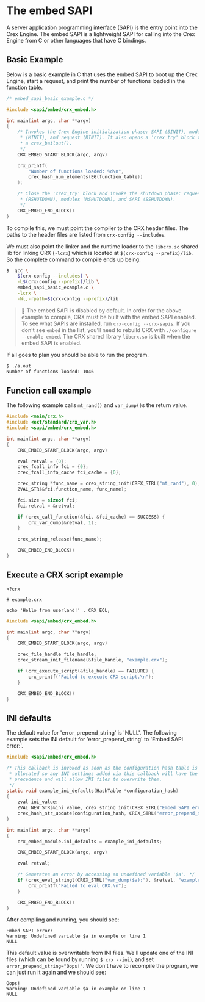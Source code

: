 # The embed SAPI

A server application programming interface (SAPI) is the entry point into the Crex Engine. The embed SAPI is a lightweight SAPI for calling into the Crex Engine from C or other languages that have C bindings.

## Basic Example

Below is a basic example in C that uses the embed SAPI to boot up the Crex Engine, start a request, and print the number of functions loaded in the function table.

```c
/* embed_sapi_basic_example.c */

#include <sapi/embed/crx_embed.h>

int main(int argc, char **argv)
{
	/* Invokes the Crex Engine initialization phase: SAPI (SINIT), modules
	 * (MINIT), and request (RINIT). It also opens a 'crex_try' block to catch
	 * a crex_bailout().
	 */
	CRX_EMBED_START_BLOCK(argc, argv)

	crx_printf(
		"Number of functions loaded: %d\n",
		crex_hash_num_elements(EG(function_table))
	);

	/* Close the 'crex_try' block and invoke the shutdown phase: request
	 * (RSHUTDOWN), modules (MSHUTDOWN), and SAPI (SSHUTDOWN).
	 */
	CRX_EMBED_END_BLOCK()
}
```

To compile this, we must point the compiler to the CRX header files. The paths to the header files are listed from `crx-config --includes`.

We must also point the linker and the runtime loader to the `libcrx.so` shared lib for linking CRX (`-lcrx`) which is located at `$(crx-config --prefix)/lib`. So the complete command to compile ends up being:

```bash
$  gcc \
	$(crx-config --includes) \
	-L$(crx-config --prefix)/lib \
	embed_sapi_basic_example.c \
	-lcrx \
	-Wl,-rpath=$(crx-config --prefix)/lib
```

> :memo: The embed SAPI is disabled by default. In order for the above example to compile, CRX must be built with the embed SAPI enabled. To see what SAPIs are installed, run `crx-config --crx-sapis`. If you don't see `embed` in the list, you'll need to rebuild CRX with `./configure --enable-embed`. The CRX shared library `libcrx.so` is built when the embed SAPI is enabled.

If all goes to plan you should be able to run the program.

```bash
$ ./a.out 
Number of functions loaded: 1046
```

## Function call example

The following example calls `mt_rand()` and `var_dump()`s the return value.

```c
#include <main/crx.h>
#include <ext/standard/crx_var.h>
#include <sapi/embed/crx_embed.h>

int main(int argc, char **argv)
{
	CRX_EMBED_START_BLOCK(argc, argv)

	zval retval = {0};
	crex_fcall_info fci = {0};
	crex_fcall_info_cache fci_cache = {0};

	crex_string *func_name = crex_string_init(CREX_STRL("mt_rand"), 0);
	ZVAL_STR(&fci.function_name, func_name);

	fci.size = sizeof fci;
	fci.retval = &retval;

	if (crex_call_function(&fci, &fci_cache) == SUCCESS) {
		crx_var_dump(&retval, 1);
	}

	crex_string_release(func_name);

	CRX_EMBED_END_BLOCK()
}
```

## Execute a CRX script example

```crx
<?crx

# example.crx

echo 'Hello from userland!' . CRX_EOL;
```

```c
#include <sapi/embed/crx_embed.h>

int main(int argc, char **argv)
{
	CRX_EMBED_START_BLOCK(argc, argv)

	crex_file_handle file_handle;
	crex_stream_init_filename(&file_handle, "example.crx");

	if (crx_execute_script(&file_handle) == FAILURE) {
		crx_printf("Failed to execute CRX script.\n");
	}

	CRX_EMBED_END_BLOCK()
}
```

## INI defaults

The default value for 'error_prepend_string' is 'NULL'. The following example sets the INI default for 'error_prepend_string' to 'Embed SAPI error:'.

```c
#include <sapi/embed/crx_embed.h>

/* This callback is invoked as soon as the configuration hash table is
 * allocated so any INI settings added via this callback will have the lowest
 * precedence and will allow INI files to overwrite them.
 */
static void example_ini_defaults(HashTable *configuration_hash)
{
	zval ini_value;
	ZVAL_NEW_STR(&ini_value, crex_string_init(CREX_STRL("Embed SAPI error:"), /* persistent */ 1));
	crex_hash_str_update(configuration_hash, CREX_STRL("error_prepend_string"), &ini_value);
}

int main(int argc, char **argv)
{
	crx_embed_module.ini_defaults = example_ini_defaults;

	CRX_EMBED_START_BLOCK(argc, argv)

	zval retval;

	/* Generates an error by accessing an undefined variable '$a'. */
	if (crex_eval_stringl(CREX_STRL("var_dump($a);"), &retval, "example") == FAILURE) {
		crx_printf("Failed to eval CRX.\n");
	}

	CRX_EMBED_END_BLOCK()
}
```

After compiling and running, you should see:

```
Embed SAPI error:
Warning: Undefined variable $a in example on line 1
NULL
```

This default value is overwritable from INI files. We'll update one of the INI files (which can be found by running `$ crx --ini`), and set `error_prepend_string="Oops!"`. We don't have to recompile the program, we can just run it again and we should see:

```
Oops!
Warning: Undefined variable $a in example on line 1
NULL
```
